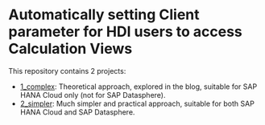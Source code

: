 # Automatically setting Client parameter for HDI users to access Calculation Views

This repository contains 2 projects:
- [1_complex](./1_complex): Theoretical approach, explored in the blog, suitable for SAP HANA Cloud only (not for SAP Datasphere).
- [2_simpler](./2_simpler): Much simpler and practical approach, suitable for both SAP HANA Cloud and SAP Datasphere.
